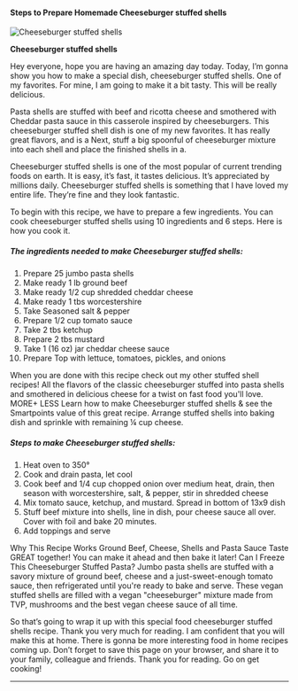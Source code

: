             

#### Steps to Prepare Homemade Cheeseburger stuffed shells

![Cheeseburger stuffed shells](https://img-global.cpcdn.com/recipes/e28e40bbd8c94788/751x532cq70/cheeseburger-stuffed-shells-recipe-main-photo.jpg)

**Cheeseburger stuffed shells**

Hey everyone, hope you are having an amazing day today. Today, I’m gonna show you how to make a special dish, cheeseburger stuffed shells. One of my favorites. For mine, I am going to make it a bit tasty. This will be really delicious.

Pasta shells are stuffed with beef and ricotta cheese and smothered with Cheddar pasta sauce in this casserole inspired by cheeseburgers. This cheeseburger stuffed shell dish is one of my new favorites. It has really great flavors, and is a Next, stuff a big spoonful of cheeseburger mixture into each shell and place the finished shells in a.

Cheeseburger stuffed shells is one of the most popular of current trending foods on earth. It is easy, it’s fast, it tastes delicious. It’s appreciated by millions daily. Cheeseburger stuffed shells is something that I have loved my entire life. They’re fine and they look fantastic.

To begin with this recipe, we have to prepare a few ingredients. You can cook cheeseburger stuffed shells using 10 ingredients and 6 steps. Here is how you cook it.

##### The ingredients needed to make Cheeseburger stuffed shells:

1.  Prepare 25 jumbo pasta shells
2.  Make ready 1 lb ground beef
3.  Make ready 1/2 cup shredded cheddar cheese
4.  Make ready 1 tbs worcestershire
5.  Take Seasoned salt & pepper
6.  Prepare 1/2 cup tomato sauce
7.  Take 2 tbs ketchup
8.  Prepare 2 tbs mustard
9.  Take 1 (16 oz) jar cheddar cheese sauce
10.  Prepare Top with lettuce, tomatoes, pickles, and onions

When you are done with this recipe check out my other stuffed shell recipes! All the flavors of the classic cheeseburger stuffed into pasta shells and smothered in delicious cheese for a twist on fast food you'll love. MORE+ LESS Learn how to make Cheeseburger stuffed shells & see the Smartpoints value of this great recipe. Arrange stuffed shells into baking dish and sprinkle with remaining ¼ cup cheese.

##### Steps to make Cheeseburger stuffed shells:

1.  Heat oven to 350°
2.  Cook and drain pasta, let cool
3.  Cook beef and 1/4 cup chopped onion over medium heat, drain, then season with worcestershire, salt, & pepper, stir in shredded cheese
4.  Mix tomato sauce, ketchup, and mustard. Spread in bottom of 13x9 dish
5.  Stuff beef mixture into shells, line in dish, pour cheese sauce all over. Cover with foil and bake 20 minutes.
6.  Add toppings and serve

Why This Recipe Works Ground Beef, Cheese, Shells and Pasta Sauce Taste GREAT together! You can make it ahead and then bake it later! Can I Freeze This Cheeseburger Stuffed Pasta? Jumbo pasta shells are stuffed with a savory mixture of ground beef, cheese and a just-sweet-enough tomato sauce, then refrigerated until you're ready to bake and serve. These vegan stuffed shells are filled with a vegan "cheeseburger" mixture made from TVP, mushrooms and the best vegan cheese sauce of all time.

So that’s going to wrap it up with this special food cheeseburger stuffed shells recipe. Thank you very much for reading. I am confident that you will make this at home. There is gonna be more interesting food in home recipes coming up. Don’t forget to save this page on your browser, and share it to your family, colleague and friends. Thank you for reading. Go on get cooking!

* * *